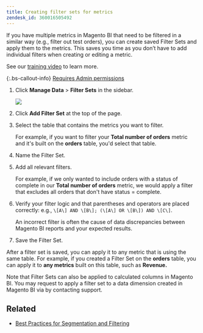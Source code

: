 ```yaml
---
title: Creating filter sets for metrics
zendesk_id: 360016505492
---
```


If you have multiple metrics in Magento BI that need to be filtered in a similar way (e.g., filter out test orders), you can create saved Filter Sets and apply them to the metrics. This saves you time as you don’t have to add individual filters when creating or editing a metric.

See our [training video](https://support.magento.com/hc/en-us/articles/360016730151) to learn more.

{:.bs-callout-info}
[Requires Admin permissions](../administrator/user-management/user-management.md)

1. Click **Manage Data** > **Filter Sets** in the sidebar.

    ![](../assets/create-filter-sets.png)

1. Click **Add Filter Set** at the top of the page.

1. Select the table that contains the metrics you want to filter.

   For example, if you want to filter your **Total number of orders** metric and it's built on the **orders** table, you'd select that table.

1. Name the Filter Set.

1. Add all relevant filters.

    For example, if we only wanted to include orders with a status of complete in our **Total number of orders** metric, we would apply a filter that excludes all orders that don\'t have status = complete.

1. Verify your filter logic and that parentheses and operators are placed correctly: e.g., `\[A\] AND \[B\]; (\[A\] OR \[B\]) AND \[C\]`.

   An incorrect filter is often the cause of data discrepancies between Magento BI reports and your expected results.

1. Save the Filter Set.

After a filter set is saved, you can apply it to any metric that is using the same table. For example, if you created a Filter Set on the **orders** table, you can apply it to **any metrics** built on this table, such as **Revenue.**

Note that Filter Sets can also be applied to calculated columns in Magento BI. You may request to apply a filter set to a data dimension created in Magento BI via by contacting support.

## Related

* [Best Practices for Segmentation and Filtering](../best-practices/segment-filter.md)
